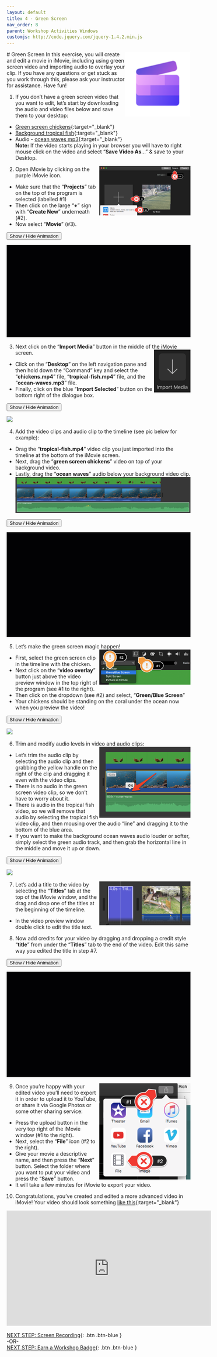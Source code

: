 ```yaml
---
layout: default
title: 4 - Green Screen
nav_order: 8
parent: Workshop Activities Windows
customjs: http://code.jquery.com/jquery-1.4.2.min.js
---
```

<img src="images/ms-videoeditor/cc-basics/logo.png" style="float:right;width:180px;" alt="ClipChamp logo"> 
# Green Screen
In this exercise, you will create and edit a movie in iMovie, including using green screen video and importing audio to overlay your clip. If you have any questions or get stuck as you work through this, please ask your instructor for assistance.  Have fun!

1. If you don’t have a green screen video that you want to edit, let’s start by downloading the audio and video files below and save them to your desktop: 
- [Green screen chickens](https://bit.ly/34yuUHH){:target="_blank"}
- [Background tropical fish](https://bit.ly/2SvcQey){:target="_blank"}
- Audio - [ocean waves mp3](https://bit.ly/3upBsCA){:target="_blank"}<br>
**Note:** If the video starts playing in your browser you will have to right mouse click on the video and select “**Save Video As**…” & save to your Desktop.

2. <img src="images/imovie-green-02.png" style="float:right;width:250px" alt="labels of projects, create new and movie tabs"> Open iMovie by clicking on the purple iMovie icon.
- Make sure that the “**Projects**” tab on the top of the program is selected (labelled #1)
- Then click on the large “**+**” sign with “**Create New**” underneath (#2).
- Now select “**Movie**” (#3).

<button onclick="toggle('gif1')">Show / Hide Animation </button>
<div id="gif1">
      <img src="images/imovie-green-03.gif">
      </div>

3. Next click on the “**Import Media**” button in the middle of the iMovie screen. <img src="images/imovie-green-04.png" style="float:right;width:100px" alt="importing icon"> 
- Click on the “**Desktop**” on the left navigation pane and then hold down the “Command” key and select the “**chickens.mp4**” file, “**tropical-fish.mp4**” file, and the “**ocean-waves.mp3**” file. 
- Finally, click on the blue “**Import Selected**” button on the bottom right of the dialogue box.

<button onclick="toggle('gif2')">Show / Hide Animation </button>
<div id="gif2">
      <img src="images/imovie-green-05.gif">
      </div>

4. Add the video clips and audio clip to the timeline (see pic below for example):
- Drag the “**tropical-fish.mp4**” video clip you just imported into the timeline at the bottom of the iMovie screen.
- Next, drag the “**green screen chickens**” video on top of your background video.
- Lastly, drag the “**ocean waves**” audio below your background video clip.
![Image of all 3 files imported into timeline](images/imovie-green-14.png)  

<button onclick="toggle('gif3')">Show / Hide Animation </button>
<div id="gif3">
      <img src="images/imovie-green-06.gif">
      </div>

5. Let’s make the green screen magic happen! <img src="images/imovie-green-07.png" style="float:right;width:250px" alt="Green blue screem and video overlay dropdown"> 
- First, select the green screen clip in the timeline with the chicken.
- Next click on the “**video overlay**” button just above the video preview window in the top right of the program (see #1 to the right).
- Then click on the dropdown (see #2) and select, “**Green/Blue Screen**”
- Your chickens should be standing on the coral under the ocean now when you preview the video!

<button onclick="toggle('gif4')">Show / Hide Animation </button>
<div id="gif4">
      <img src="images/imovie-green-08.gif">
      </div>

6. Trim and modify audio levels in video and audio clips: <img src="images/imovie-green-09.png" style="float:right;width:250px" alt="audio under tropical fish">
- Let’s trim the audio clip by selecting the audio clip and then grabbing the yellow handle on the right of the clip and dragging it even with the video clips.
- There is no audio in the green screen video clip, so we don’t have to worry about it.
- There is audio in the tropical fish video, so we will remove that audio by selecting the tropical fish video clip, and then mousing over the audio “line” and dragging it to the bottom of the blue area.
- If you want to make the background ocean waves audio louder or softer, simply select the green audio track, and then grab the horizontal line in the middle and move it up or down.

<button onclick="toggle('gif5')">Show / Hide Animation </button>
<div id="gif5">
      <img src="images/imovie-green-10.gif">
      </div>

7. <img src="images/imovie-green-11.png" style="float:right;width:250px" alt="titles tab"> Let’s add a title to the video by selecting the “**Titles**” tab at the top of the iMovie window, and the drag and drop one of the titles at the beginning of the timeline. 
- In the video preview window double click to edit the title text.

8. Now add credits for your video by dragging and dropping a credit style “**title**” from under the “**Titles**” tab to the end of the video. Edit this same way you edited the title in step #7.

<button onclick="toggle('gif6')">Show / Hide Animation </button>
<div id="gif6">
      <img src="images/imovie-green-12.gif">
      </div>

9. <img src="images/imovie-green-13.png" style="float:right;width:250px" alt="Exporting menu">Once you’re happy with your edited video you’ll need to export it in order to upload it to YouTube, or share it via Google Photos or some other sharing service:
- Press the upload button in the very top right of the iMovie window (#1 to the right).
- Next, select the “**File**” icon (#2 to the right).
- Give your movie a descriptive name, and then press the “**Next**” button. Select the folder where you want to put your video and press the “**Save**” button.
- It will take a few minutes for iMovie to export your video.

10. Congratulations, you’ve created and edited a more advanced video in iMovie! Your video should look something [like this](https://goo.gl/yBjs7k){:target="_blank"} 
<iframe width="560" height="315" src="https://www.youtube.com/embed/AmOVm-GxP1I" title="YouTube video player" frameborder="0" allow="accelerometer; autoplay; clipboard-write; encrypted-media; gyroscope; picture-in-picture" allowfullscreen></iframe>


<script>  

    function toggle(input) {
        var x = document.getElementById(input);
        if (x.style.display === "none") {
            x.style.display = "block";
        } else {
            x.style.display = "none";
        }
    }
</script>

[NEXT STEP: Screen Recording](screen-recording.html){: .btn .btn-blue }<br>
-OR-<br>
[NEXT STEP: Earn a Workshop Badge](informal-credentials.html){: .btn .btn-blue }
